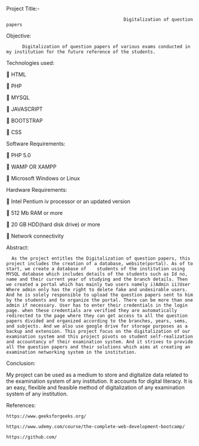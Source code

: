 Project Title:-

                                                Digitalization of question papers 

   Objective: 
   
          Digitalization of question papers of various exams conducted in my institution for the future reference of the students.

Technologies used:

 HTML  

 PHP 

 MYSQL 

 JAVASCRIPT 

 BOOTSTRAP

 CSS


Software Requirements:

 PHP 5.0 

 WAMP OR XAMPP 

 Microsoft Windows or Linux

Hardware Requirements:

 Intel Pentium iv processor or an updated version 

 512 Mb RAM or more

 20 GB HDD(hard disk drive) or more 

 Network connectivity

Abstract: 

      As the project entitles the Digitalization of question papers, this project includes the creation of a database, website(portal). As of to start, we create a database of    students of the institution using MYSQL database which includes details of the students such as Id no, name and their current year of studying and the branch details. Then we created a portal which has mainly two users namely i)Admin ii)User Where admin only has the right to delete fake and undesirable users. And he is solely responsible to upload the question papers sent to him by the students and to organize the portal. There can be more than one admin if necessary. User has to enter their credentials in the login page. when these credentials are verified they are automatically redirected to the page where they can get access to all the question papers divided and organized according to the branches, years, sems, and subjects. And we also use google drive for storage purposes as a backup and extension. This project focus on the digitalization of our examination system and this project pivots on student self-realization and accountancy of their examination system. And it strives to provide all the question papers and their solutions which aims at creating an examination networking system in the institution.

Conclusion: 

My project can be used as a medium to store and digitalize data related to the examination system of any institution. It accounts for digital literacy. It is an easy, flexible and feasible method of digitalization of any examination system of any institution. 

References:

    https://www.geeksforgeeks.org/

    https://www.udemy.com/course/the-complete-web-development-bootcamp/

    https://github.com/
    
    
    

